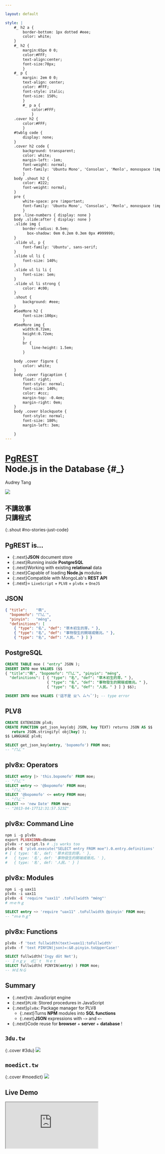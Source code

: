 ```yaml
---

layout: default

style: |
    #_ h2 a {
        border-bottom: 1px dotted #eee;
        color: white;
    }
    #_ h2 {
        margin:65px 0 0;
        color:#FFF;
        text-align:center;
        font-size:70px;
        }
    #_ p {
        margin: 2em 0 0;
        text-align: center;
        color: #FFF;
        font-style: italic;
        font-size: 150%;
        }
        #_ p a {
            color:#FFF;
            }
    .cover h2 {
        color:#FFF;
        }
    #twblg code {
        display: none;
    }
    .cover h2 code {
        background: transparent;
        color: white;
        margin-left: -1em;
        font-weight: normal;
        font-family: 'Ubuntu Mono', 'Consolas', 'Menlo', monospace !important;
        }
    body .shout h2 {
        color: #222;
        font-weight: normal;
    }
    pre {
        white-space: pre !important;
        font-family: 'Ubuntu Mono', 'Consolas', 'Menlo', monospace !important;
        }
    pre .line-numbers { display: none }
    body .slide:after { display: none }
    .slide img {
        border-radius: 0.5em;
          box-shadow: 0em 0.2em 0.3em 0px #999999;
    }
    .slide ul, p {
        font-family: 'Ubuntu', sans-serif;
    }
    .slide ul li {
        font-size: 140%;
    }
    .slide ul li li {
        font-size: 1em;
    }
    .slide ul li strong {
        color: #c00;
    }
    .shout {
        background: #eee;
    }
    #SeeMore h2 {
        font-size:100px;
        }
    #SeeMore img {
        width:0.72em;
        height:0.72em;
        }
        br {
            line-height: 1.5em;
        }

    body .cover figure {
        color: white;
    }
    body .cover figcaption {
        float: right;
        font-style: normal;
        font-size: 140%;
        color: #ccc;
        margin-top: -0.4em;
        margin-right: 0em;
    }
    body .cover blockquote {
        font-style: normal;
        font-size: 180%;
        margin-left: 3em;

    }
---
```


# [PgREST](http://pgre.st/) <br>Node.js in the Database {#_}

Audrey Tang

![](pictures/stars.jpg)
<!-- by-nc-sa orkomedix, https://secure.flickr.com/photos/orkomedix/6812055939 -->

## 不講故事<br>只講程式
{:.shout #no-stories-just-code}

## PgREST is...

* {:.next}**JSON** document store
* {:.next}Running inside **PostgreSQL**
* {:.next}Working with existing **relational** data
* {:.next}Capable of loading **Node.js** modules
* {:.next}Compatible with MongoLab's **REST API**
* {:.next}= `LiveScript` + `PLV8` + `plv8x` + `OneJS`

## JSON

~~~ json
{ "title":    "萌",
  "bopomofo": "ㄇㄥˊ",
  "pinyin":   "méng",
  "definitions": [
    { "type": "名", "def": "草木初生的芽。" },
    { "type": "名", "def": "事物發生的開端或徵兆。" },
    { "type": "名", "def": "人民。" } ] }
~~~

## PostgreSQL

~~~ sql
CREATE TABLE moe ( "entry" JSON );
INSERT INTO moe VALUES ($$
{ "title":"萌", "bopomofo": "ㄇㄥˊ", "pinyin": "méng",
  "definitions": [ { "type": "名", "def": "草木初生的芽。" },
                   { "type": "名", "def": "事物發生的開端或徵兆。" },
                   { "type": "名", "def": "人民。" } ] } $$);

INSERT INTO moe VALUES ('這不是 ㄓㄟ ㄙㄣˇ'); -- type error
~~~

## PLV8

~~~ sql
CREATE EXTENSION plv8;
CREATE FUNCTION get_json_key(obj JSON, key TEXT) returns JSON AS $$
   return JSON.stringify( obj[key] );
$$ LANGUAGE plv8;

SELECT get_json_key(entry, 'bopomofo') FROM moe;
-- "ㄇㄥˊ"
~~~

## plv8x: Operators

~~~ sql
SELECT entry |> 'this.bopomofo' FROM moe;
-- "ㄇㄥˊ"
SELECT entry ~> '@bopomofo' FROM moe;
-- "ㄇㄥˊ"
SELECT '@bopomofo' <~ entry FROM moe;
-- "ㄇㄥˊ"
SELECT ~> 'new Date' FROM moe;
-- "2013-04-17T12:31:57.523Z"
~~~

## plv8x: Command Line

~~~ php
npm i -g plv8x
export PLV8XCONN=dbname
plv8x -r script.ls # .js works too
plv8x -E 'plv8.execute("SELECT entry FROM moe").0.entry.definitions'
# [ { type: '名', def: '草木初生的芽。' },
#   { type: '名', def: '事物發生的開端或徵兆。' },
#   { type: '名', def: '人民。' } ]
~~~

## plv8x: Modules

~~~ php
npm i -g uax11
plv8x -i uax11
plv8x -E 'require "uax11" .toFullwidth "méng"'
# ｍｅ́ｎｇ
~~~

~~~ sql
SELECT entry ~> 'require "uax11" .toFullwidth @pinyin' FROM moe;
-- "ｍｅ́ｎｇ"
~~~

## plv8x: Functions

~~~ php
plv8x -f 'text fullwidth(text)=uax11:toFullwidth'
plv8x -f 'text PINYIN(json)=:&0.pinyin.toUpperCase!'
~~~

~~~ sql
SELECT fullwidth('Ingy döt Net');
-- Ｉｎｇｙ　ｄｏ̈ｔ　Ｎｅｔ
SELECT fullwidth( PINYIN(entry) ) FROM moe;
-- ＭＥ́ＮＧ
~~~

## Summary

* {:.next}`V8`: JavaScript engine
* {:.next}`PLV8`: Stored procedures in JavaScript
* {:.next}`plv8x`: Package manager for PLV8
    * {:.next}Turns **NPM** modules into **SQL functions**
    * {:.next}**JSON** expressions with `~>` and `<~`
* {:.next}Code reuse for **browser** + **server** + **database** !

## `3du.tw`
{:.cover #3du}
![](pictures/3du.jpg)

## `moedict.tw`
{:.cover #moedict}
![](pictures/moedict.png)

## Live Demo

<iframe src="https://moedict.tw/">

## `twblg.moedict.tw`
{:.cover #twblg}
![](pictures/seeking.jpg)

## Request Form
![](pictures/twblg-request.jpg)

## Q & A
{:.cover #answer}

<figure markdown="1">
> 新的轉機和閃閃星斗，<br>
> 正在綴滿沒有遮攔的天空。<br>
> 那是五千年的象形文字，<br>
> 那是未來人們凝視的眼睛。
<figcaption>／北島〈回答〉</figcaption>
</figure>
![](pictures/stars.jpg)
<!-- by-nc-sa orkomedix, https://secure.flickr.com/photos/orkomedix/6812055939 -->
